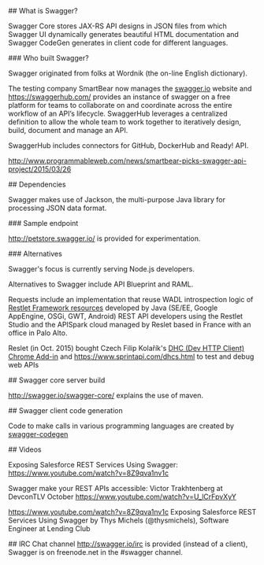 <a id="Swagger">
## What is Swagger?</a>

Swagger Core stores JAX-RS API designs in JSON files from which
Swagger UI dynamically generates beautiful HTML documentation and
Swagger CodeGen generates in client code for different languages.


<a id="Who">
### Who built Swagger?</a>

Swagger originated from folks at Wordnik (the on-line English dictionary).

The testing company SmartBear now manages the <a target="_blank" href="http://swagger.io/">
swagger.io</a> website
and https://swaggerhub.com/ provides an instance of swagger on a free platform for teams to collaborate on and coordinate across the entire workflow of an API’s lifecycle. SwaggerHub leverages a centralized definition to allow the whole team to work together to iteratively design, build, document and manage an API.

SwaggerHub includes connectors for GitHub, DockerHub and Ready! API.

http://www.programmableweb.com/news/smartbear-picks-swagger-api-project/2015/03/26

<a id="Dependencies">
## Dependencies</a>

Swagger makes use of Jackson, 
the multi-purpose Java library for processing JSON data format.


<a id="Endpoints">
### Sample endpoint</a>

http://petstore.swagger.io/
is provided for experimentation.



<a id="Alternatives">
### Alternatives</a>

Swagger's focus is currently serving Node.js developers.

Alternatives to Swagger include API Blueprint and RAML.

Requests include an implementation that reuse WADL introspection logic of 
<a target="_blank" href="http://restlet.com/">Restlet Framework resources</a>
developed by Java (SE/EE, Google AppEngine, OSGi, GWT, Android) 
REST API developers using the Restlet Studio and the APISpark cloud managed by
Reslet based in France with an office in Palo Alto.

Reslet (in Oct. 2015) bought Czech Filip Kolařík's 
<a target="_blank" href="https://chrome.google.com/webstore/detail/dhc-resthttp-api-client/aejoelaoggembcahagimdiliamlcdmfm">
DHC (Dev HTTP Client) Chrome Add-in</a> and https://www.sprintapi.com/dhcs.html
to test and debug web APIs


<a name="SwaggerCoreBuild">
## Swagger core server build</a>

http://swagger.io/swagger-core/
explains the use of maven.


<a name="SwaggerGen">
## Swagger client code generation</a>

Code to make calls in various programming languages are created by 
<a target="_blank" href="https://github.com/swagger-api/swagger-codegen">
swagger-codegen</a>


<a name="Videos">
## Videos</a>

Exposing Salesforce REST Services Using Swagger:
https://www.youtube.com/watch?v=8Z9qva1nv1c

Swagger make your REST APIs accessible: Victor Trakhtenberg at DevconTLV October
https://www.youtube.com/watch?v=U_lCrFpvXyY

https://www.youtube.com/watch?v=8Z9qva1nv1c
Exposing Salesforce REST Services Using Swagger
by Thys Michels (@thysmichels), Software Engineer at Lending Club

<a id="IRC">
## IRC Chat channel</a>
<a target="_blank" href="http://swagger.io/irc/">
http://swagger.io/irc</a> is provided (instead of a client),
Swagger is on freenode.net in the #swagger channel.
